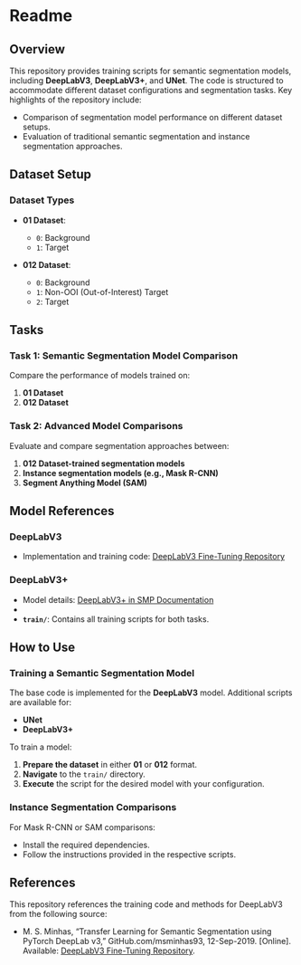 # Readme

## Overview
This repository provides training scripts for semantic segmentation models, including **DeepLabV3**, **DeepLabV3+**, and **UNet**. The code is structured to accommodate different dataset configurations and segmentation tasks. Key highlights of the repository include:

- Comparison of segmentation model performance on different dataset setups.
- Evaluation of traditional semantic segmentation and instance segmentation approaches.

## Dataset Setup

### Dataset Types
- **01 Dataset**:
  - `0`: Background
  - `1`: Target

- **012 Dataset**:
  - `0`: Background
  - `1`: Non-OOI (Out-of-Interest) Target
  - `2`: Target

## Tasks

### Task 1: Semantic Segmentation Model Comparison
Compare the performance of models trained on:

1. **01 Dataset**
2. **012 Dataset**

### Task 2: Advanced Model Comparisons
Evaluate and compare segmentation approaches between:

1. **012 Dataset-trained segmentation models**
2. **Instance segmentation models (e.g., Mask R-CNN)**
3. **Segment Anything Model (SAM)**

## Model References

### DeepLabV3
- Implementation and training code: [DeepLabV3 Fine-Tuning Repository](https://github.com/msminhas93/DeepLabv3FineTuning)

### DeepLabV3+
- Model details: [DeepLabV3+ in SMP Documentation](https://smp.readthedocs.io/en/v0.1.3/_modules/segmentation_models_pytorch/deeplabv3/model.html)
- 
- **`train/`**: Contains all training scripts for both tasks.



## How to Use

### Training a Semantic Segmentation Model
The base code is implemented for the **DeepLabV3** model. Additional scripts are available for:

- **UNet**
- **DeepLabV3+**

To train a model:

1. **Prepare the dataset** in either **01** or **012** format.
2. **Navigate** to the `train/` directory.
3. **Execute** the script for the desired model with your configuration.

### Instance Segmentation Comparisons
For Mask R-CNN or SAM comparisons:

- Install the required dependencies.
- Follow the instructions provided in the respective scripts.


## References

This repository references the training code and methods for DeepLabV3 from the following source:

- M. S. Minhas, “Transfer Learning for Semantic Segmentation using PyTorch DeepLab v3,” GitHub.com/msminhas93, 12-Sep-2019. [Online]. Available: [DeepLabV3 Fine-Tuning Repository](https://github.com/msminhas93/DeepLabv3FineTuning).



